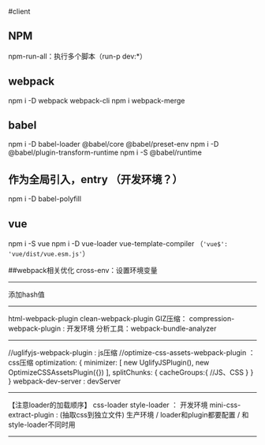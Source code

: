 #client

## NPM
npm-run-all：执行多个脚本（run-p dev:*）
## webpack
npm i -D webpack webpack-cli
npm i webpack-merge

## babel
npm i -D babel-loader @babel/core @babel/preset-env 
npm i -D @babel/plugin-transform-runtime 
npm i -S @babel/runtime

## 作为全局引入，entry （开发环境？）
npm i -D babel-polyfill

## vue
npm i -S vue
npm i -D vue-loader vue-template-compiler （`'vue$': 'vue/dist/vue.esm.js'`）

##webpack相关优化
cross-env：设置环境变量
***

添加hash值
***

html-webpack-plugin
clean-webpack-plugin
GIZ压缩： compression-webpack-plugin : 开发环境
分析工具：webpack-bundle-analyzer
***

//uglifyjs-webpack-plugin : js压缩
//optimize-css-assets-webpack-plugin ：css压缩
optimization: {
    minimizer: [
        new UglifyJSPlugin(),
        new OptimizeCSSAssetsPlugin({})
    ],
    splitChunks: {
        cacheGroups:{
            //JS、CSS
        }
    }
}
webpack-dev-server : devServer
***

【注意loader的加载顺序】
css-loader
style-loader ： 开发环境 
mini-css-extract-plugin : (抽取css到独立文件) 生产环境 / loader和plugin都要配置 / 和style-loader不同时用
***
